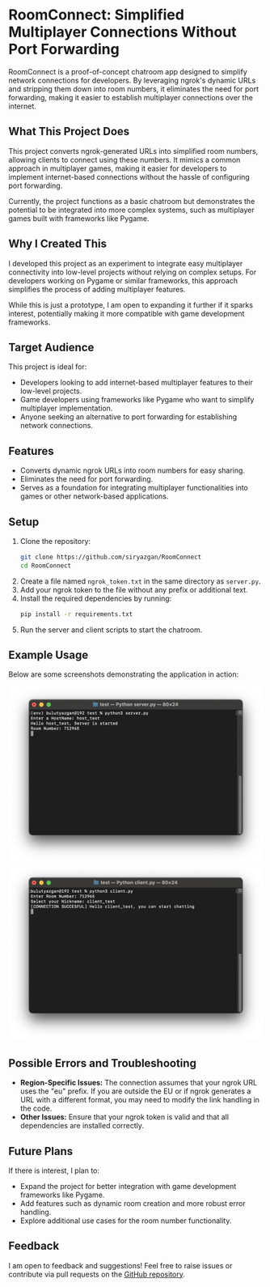 # RoomConnect: Simplified Multiplayer Connections Without Port Forwarding

RoomConnect is a proof-of-concept chatroom app designed to simplify network connections for developers. By leveraging ngrok's dynamic URLs and stripping them down into room numbers, it eliminates the need for port forwarding, making it easier to establish multiplayer connections over the internet.

## What This Project Does
This project converts ngrok-generated URLs into simplified room numbers, allowing clients to connect using these numbers. It mimics a common approach in multiplayer games, making it easier for developers to implement internet-based connections without the hassle of configuring port forwarding.

Currently, the project functions as a basic chatroom but demonstrates the potential to be integrated into more complex systems, such as multiplayer games built with frameworks like Pygame.

## Why I Created This
I developed this project as an experiment to integrate easy multiplayer connectivity into low-level projects without relying on complex setups. For developers working on Pygame or similar frameworks, this approach simplifies the process of adding multiplayer features.

While this is just a prototype, I am open to expanding it further if it sparks interest, potentially making it more compatible with game development frameworks.

## Target Audience
This project is ideal for:
- Developers looking to add internet-based multiplayer features to their low-level projects.
- Game developers using frameworks like Pygame who want to simplify multiplayer implementation.
- Anyone seeking an alternative to port forwarding for establishing network connections.

## Features
- Converts dynamic ngrok URLs into room numbers for easy sharing.
- Eliminates the need for port forwarding.
- Serves as a foundation for integrating multiplayer functionalities into games or other network-based applications.

## Setup
1. Clone the repository:
   ```bash
   git clone https://github.com/siryazgan/RoomConnect
   cd RoomConnect
   ```
2. Create a file named `ngrok_token.txt` in the same directory as `server.py`.
3. Add your ngrok token to the file without any prefix or additional text.
4. Install the required dependencies by running:
   ```bash
   pip install -r requirements.txt
   ```
5. Run the server and client scripts to start the chatroom.

## Example Usage
Below are some screenshots demonstrating the application in action:

![Example usage](screenshot1.png)
![Example usage](screenshot2.png)

## Possible Errors and Troubleshooting
- **Region-Specific Issues:** The connection assumes that your ngrok URL uses the "eu" prefix. If you are outside the EU or if ngrok generates a URL with a different format, you may need to modify the link handling in the code.
- **Other Issues:** Ensure that your ngrok token is valid and that all dependencies are installed correctly.

## Future Plans
If there is interest, I plan to:
- Expand the project for better integration with game development frameworks like Pygame.
- Add features such as dynamic room creation and more robust error handling.
- Explore additional use cases for the room number functionality.

## Feedback
I am open to feedback and suggestions! Feel free to raise issues or contribute via pull requests on the [GitHub repository](https://github.com/siryazgan/RoomConnect).
